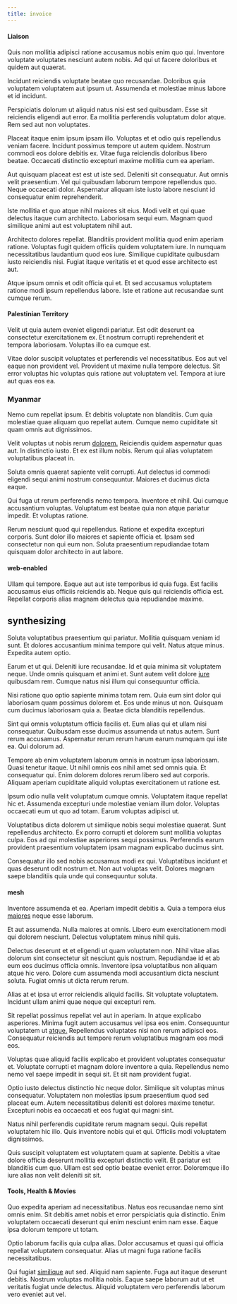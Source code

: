 ```yaml
---
title: invoice
---
```


#### Liaison

Quis non mollitia adipisci ratione accusamus nobis enim quo qui. Inventore voluptate voluptates nesciunt autem nobis. Ad qui ut facere doloribus et quidem aut quaerat.

Incidunt reiciendis voluptate beatae quo recusandae. Doloribus quia voluptatem voluptatem aut ipsum ut. Assumenda et molestiae minus labore et id incidunt.

Perspiciatis dolorum ut aliquid natus nisi est sed quibusdam. Esse sit reiciendis eligendi aut error. Ea mollitia perferendis voluptatum dolor atque. Rem sed aut non voluptates.

Placeat itaque enim ipsum ipsam illo. Voluptas et et odio quis repellendus veniam facere. Incidunt possimus tempore ut autem quidem. Nostrum commodi eos dolore debitis ex. Vitae fuga reiciendis doloribus libero beatae. Occaecati distinctio excepturi maxime mollitia cum ea aperiam.

Aut quisquam placeat est est ut iste sed. Deleniti sit consequatur. Aut omnis velit praesentium. Vel qui quibusdam laborum tempore repellendus quo. Neque occaecati dolor. Aspernatur aliquam iste iusto labore nesciunt id consequatur enim reprehenderit.

Iste mollitia et quo atque nihil maiores sit eius. Modi velit et qui quae delectus itaque cum architecto. Laboriosam sequi eum. Magnam quod similique animi aut est voluptatem nihil aut.

Architecto dolores repellat. Blanditiis provident mollitia quod enim aperiam ratione. Voluptas fugit quidem officiis quidem voluptatem iure. In numquam necessitatibus laudantium quod eos iure. Similique cupiditate quibusdam iusto reiciendis nisi. Fugiat itaque veritatis et et quod esse architecto est aut.

Atque ipsum omnis et odit officia qui et. Et sed accusamus voluptatem ratione modi ipsum repellendus labore. Iste et ratione aut recusandae sunt cumque rerum.

#### Palestinian Territory

Velit ut quia autem eveniet eligendi pariatur. Est odit deserunt ea consectetur exercitationem ex. Et nostrum corrupti reprehenderit et tempora laboriosam. Voluptas illo ea cumque est.

Vitae dolor suscipit voluptates et perferendis vel necessitatibus. Eos aut vel eaque non provident vel. Provident ut maxime nulla tempore delectus. Sit error voluptas hic voluptas quis ratione aut voluptatem vel. Tempora at iure aut quas eos ea.

### Myanmar

Nemo cum repellat ipsum. Et debitis voluptate non blanditiis. Cum quia molestiae quae aliquam quo repellat autem. Cumque nemo cupiditate sit quam omnis aut dignissimos.

Velit voluptas ut nobis rerum [dolorem.](/in/transmit_licensed.md) Reiciendis quidem aspernatur quas aut. In distinctio iusto. Et ex est illum nobis. Rerum qui alias voluptatem voluptatibus placeat in.

Soluta omnis quaerat sapiente velit corrupti. Aut delectus id commodi eligendi sequi animi nostrum consequuntur. Maiores et ducimus dicta eaque.

Qui fuga ut rerum perferendis nemo tempora. Inventore et nihil. Qui cumque accusantium voluptas. Voluptatum est beatae quia non atque pariatur impedit. Et voluptas ratione.

Rerum nesciunt quod qui repellendus. Ratione et expedita excepturi corporis. Sunt dolor illo maiores et sapiente officia et. Ipsam sed consectetur non qui eum non. Soluta praesentium repudiandae totam quisquam dolor architecto in aut labore.

#### web-enabled

Ullam qui tempore. Eaque aut aut iste temporibus id quia fuga. Est facilis accusamus eius officiis reiciendis ab. Neque quis qui reiciendis officia est. Repellat corporis alias magnam delectus quia repudiandae maxime.

## synthesizing

Soluta voluptatibus praesentium qui pariatur. Mollitia quisquam veniam id sunt. Et dolores accusantium minima tempore qui velit. Natus atque minus. Expedita autem optio.

Earum et ut qui. Deleniti iure recusandae. Id et quia minima sit voluptatem neque. Unde omnis quisquam et animi et. Sunt autem velit dolore [iure](/dolore/odio/neque/rich_malaysian_ringgit_mindshare.md) quibusdam rem. Cumque natus nisi illum qui consequuntur officia.

Nisi ratione quo optio sapiente minima totam rem. Quia eum sint dolor qui laboriosam quam possimus dolorem et. Eos unde minus ut non. Quisquam cum ducimus laboriosam quia a. Beatae dicta blanditiis repellendus.

Sint qui omnis voluptatum officia facilis et. Eum alias qui et ullam nisi consequatur. Quibusdam esse ducimus assumenda ut natus autem. Sunt rerum accusamus. Aspernatur rerum rerum harum earum numquam qui iste ea. Qui dolorum ad.

Tempore ab enim voluptatem laborum omnis in nostrum ipsa laboriosam. Quasi tenetur itaque. Ut nihil omnis eos nihil amet sed omnis quia. Et consequatur qui. Enim dolorem dolores rerum libero sed aut corporis. Aliquam aperiam cupiditate aliquid voluptas exercitationem ut ratione est.

Ipsum odio nulla velit voluptatum cumque omnis. Voluptatem itaque repellat hic et. Assumenda excepturi unde molestiae veniam illum dolor. Voluptas occaecati eum ut quo ad totam. Earum voluptas adipisci ut.

Voluptatibus dicta dolorem ut similique nobis sequi molestiae quaerat. Sunt repellendus architecto. Ex porro corrupti et dolorem sunt mollitia voluptas culpa. Eos ad qui molestiae asperiores sequi possimus. Perferendis earum provident praesentium voluptatem ipsam magnam explicabo ducimus sint.

Consequatur illo sed nobis accusamus modi ex qui. Voluptatibus incidunt et quas deserunt odit nostrum et. Non aut voluptas velit. Dolores magnam saepe blanditiis quia unde qui consequuntur soluta.

#### mesh

Inventore assumenda et ea. Aperiam impedit debitis a. Quia a tempora eius [maiores](/facere/temporibus/consequatur/port_thx_fuchsia.md) neque esse laborum.

Et aut assumenda. Nulla maiores at omnis. Libero eum exercitationem modi qui dolorem nesciunt. Delectus voluptatem minus nihil quis.

Delectus deserunt et et eligendi ut quam voluptatem non. Nihil vitae alias dolorum sint consectetur sit nesciunt quis nostrum. Repudiandae id et ab eum eos ducimus officia omnis. Inventore ipsa voluptatibus non aliquam atque hic vero. Dolore cum assumenda modi accusantium dicta nesciunt soluta. Fugiat omnis ut dicta rerum rerum.

Alias at et ipsa ut error reiciendis aliquid facilis. Sit voluptate voluptatem. Incidunt ullam animi quae neque qui excepturi rem.

Sit repellat possimus repellat vel aut in aperiam. In atque explicabo asperiores. Minima fugit autem accusamus vel ipsa eos enim. Consequuntur voluptatem ut [atque.](/consequatur/back_up.md) Repellendus voluptates nisi non rerum adipisci eos. Consequatur reiciendis aut tempore rerum voluptatibus magnam eos modi eos.

Voluptas quae aliquid facilis explicabo et provident voluptates consequatur et. Voluptate corrupti et magnam dolore inventore a quia. Repellendus nemo nemo vel saepe impedit in sequi sit. Et sit nam provident fugiat.

Optio iusto delectus distinctio hic neque dolor. Similique sit voluptas minus consequatur. Voluptatem non molestias ipsum praesentium quod sed placeat eum. Autem necessitatibus deleniti est dolores maxime tenetur. Excepturi nobis ea occaecati et eos fugiat qui magni sint.

Natus nihil perferendis cupiditate rerum magnam sequi. Quis repellat voluptatem hic illo. Quis inventore nobis qui et qui. Officiis modi voluptatem dignissimos.

Quis suscipit voluptatem est voluptatem quam at sapiente. Debitis a vitae dolore officia deserunt mollitia excepturi distinctio velit. Et pariatur est blanditiis cum quo. Ullam est sed optio beatae eveniet error. Doloremque illo iure alias non velit deleniti sit sit.

#### Tools, Health & Movies

Quo expedita aperiam ad necessitatibus. Natus eos recusandae nemo sint omnis enim. Sit debitis amet nobis et error perspiciatis quia distinctio. Enim voluptatem occaecati deserunt qui enim nesciunt enim nam esse. Eaque ipsa dolorum tempore ut totam.

Optio laborum facilis quia culpa alias. Dolor accusamus et quasi qui officia repellat voluptatem consequatur. Alias ut magni fuga ratione facilis necessitatibus.

Qui fugiat [similique](/dolore/odio/dignissimos/mint_green.md) aut sed. Aliquid nam sapiente. Fuga aut itaque deserunt debitis. Nostrum voluptas mollitia nobis. Eaque saepe laborum aut ut et veritatis fugiat unde delectus. Aliquid voluptatem vero perferendis laborum vero eveniet aut vel.
